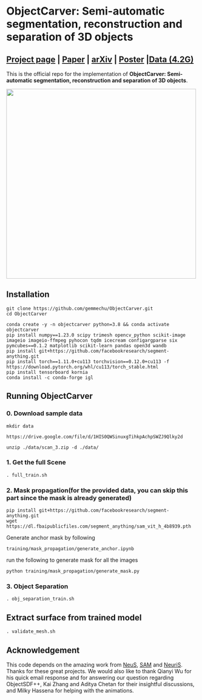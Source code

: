 # ObjectCarver: Semi-automatic segmentation, reconstruction and separation of 3D objects




## [Project page](https://objectcarver.github.io/) | [Paper](https://openreview.net/attachment?id=jHF0Xp9GVu&name=pdf) | [arXiv](https://arxiv.org/abs/2407.19108) | [Poster](https://objectcarver.github.io/static/ObjectCarver%203DV%20poster.pdf) |[Data (4.2G)](https://drive.google.com/file/d/1xNcUrSACRMY8QS2dJpSbkQsious2-E7q/)
This is the official repo for the implementation of **ObjectCarver: Semi-automatic segmentation, reconstruction and separation of 3D objects**.
<div>
<img src="https://objectcarver.github.io/static/images/method.png" height="500px">
</div>

## Installation
```
git clone https://github.com/gemmechu/ObjectCarver.git
cd ObjectCarver
```
```
conda create -y -n objectcarver python=3.8 && conda activate objectcarver
pip install numpy==1.23.0 scipy trimesh opencv_python scikit-image imageio imageio-ffmpeg pyhocon tqdm icecream configargparse six pymcubes==0.1.2 matplotlib scikit-learn pandas open3d wandb
pip install git+https://github.com/facebookresearch/segment-anything.git
pip install torch==1.11.0+cu113 torchvision==0.12.0+cu113 -f https://download.pytorch.org/whl/cu113/torch_stable.html
pip install tensorboard kornia
conda install -c conda-forge igl
```

## Running ObjectCarver
### 0. Download sample data
```
mkdir data

https://drive.google.com/file/d/1HIS0QWSinuxgTihkpAchpSWZJ9Qlky2d

unzip ./data/scan_3.zip -d ./data/
```

### 1. Get the full Scene
```
. full_train.sh
```

### 2. Mask propagation(for the provided data, you can skip this part since the mask is already generated)

```
pip install git+https://github.com/facebookresearch/segment-anything.git
wget https://dl.fbaipublicfiles.com/segment_anything/sam_vit_h_4b8939.pth
```
Generate anchor mask by following 
```
training/mask_propagation/generate_anchor.ipynb
```

run the following to generate mask for all the images 
```
python training/mask_propagation/generate_mask.py 
```
### 3. Object Separation
```
. obj_separation_train.sh
```

## Extract surface from trained model
```
. validate_mesh.sh

```


## Acknowledgement
This code depends on the amazing work from [NeuS](https://github.com/Totoro97/NeuS), [SAM](https://github.com/facebookresearch/segment-anything)  and [NeuriS](https://github.com/jiepengwang/NeuRIS). Thanks for these great projects. We would also like to thank Qianyi Wu for his quick email response and for answering our question regarding ObjectSDF++, Kai Zhang and Aditya Chetan for their insightful discussions, and Milky Hassena for helping with the animations.